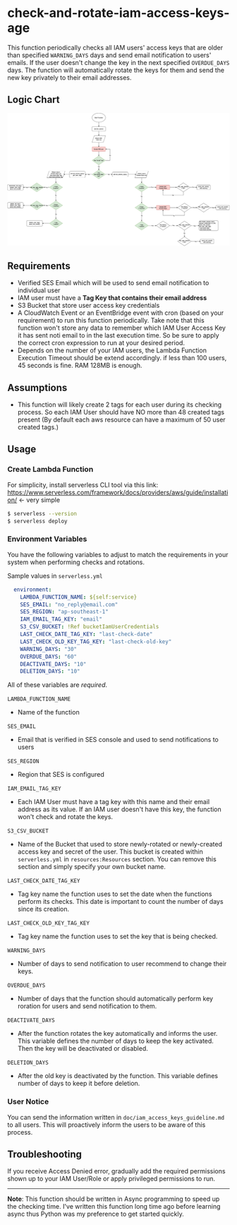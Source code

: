 # check-and-rotate-iam-access-keys-age

This function periodically checks all IAM users' access keys that are older than specified `WARNING_DAYS` days and send email notification to users' emails. If the user doesn't change the key in the next specified `OVERDUE_DAYS` days. The function will automatically rotate the keys for them and send the new key privately to their email addresses. 

## Logic Chart

![flowchar](docs/flowchart.png)

## Requirements 

- Verified SES Email which will be used to send email notification to individual user
- IAM user must have a **Tag Key that contains their email address**
- S3 Bucket that store user access key credentials
- A CloudWatch Event or an EventBridge event with cron (based on your requirement) to run this function periodically. Take note that this function won't store any data to remember which IAM User Access Key it has sent noti email to in the last execution time. So be sure to apply the correct cron expression to run at your desired period. 
- Depends on the number of your IAM users, the Lambda Function Execution Timeout should be extend accordingly. if less than 100 users, 45 seconds is fine. RAM 128MB is enough. 

## Assumptions
- This function will likely create 2 tags for each user during its checking process. So each IAM User should have NO more than 48 created tags present (By default each aws resource can have a maximum of 50 user created tags.)

## Usage

### Create Lambda Function

For simplicity, install serverless CLI tool via this link: https://www.serverless.com/framework/docs/providers/aws/guide/installation/ <- very simple

```sh
$ serverless --version
$ serverless deploy
```

### Environment Variables

You have the following variables to adjust to match the requirements in your system when performing checks and rotations. 

Sample values in `serverless.yml`

```yml
  environment:
    LAMBDA_FUNCTION_NAME: ${self:service}
    SES_EMAIL: "no_reply@email.com" 
    SES_REGION: "ap-southeast-1" 
    IAM_EMAIL_TAG_KEY: "email" 
    S3_CSV_BUCKET: !Ref bucketIamUserCredentials
    LAST_CHECK_DATE_TAG_KEY: "last-check-date"
    LAST_CHECK_OLD_KEY_TAG_KEY: "last-check-old-key"
    WARNING_DAYS: "30"
    OVERDUE_DAYS: "60"
    DEACTIVATE_DAYS: "10"
    DELETION_DAYS: "10"
```

All of these variables are *required*.

`LAMBDA_FUNCTION_NAME`

- Name of the function

`SES_EMAIL`

- Email that is verified in SES console and used to send notifications to users

`SES_REGION`

- Region that SES is configured

`IAM_EMAIL_TAG_KEY`

- Each IAM User must have a tag key with this name and their email address as its value. If an IAM user doesn't have this key, the function won't check and rotate the keys. 

`S3_CSV_BUCKET`

- Name of the Bucket that used to store newly-rotated or newly-created access key and secret of the user. This bucket is created within `serverless.yml` in `resources:Resources` section. You can remove this section and simply specify your own bucket name.

`LAST_CHECK_DATE_TAG_KEY`

- Tag key name the function uses to set the date when the functions perform its checks. This date is important to count the number of days since its creation. 

`LAST_CHECK_OLD_KEY_TAG_KEY`

- Tag key name the function uses to set the key that is being checked. 

`WARNING_DAYS`

- Number of days to send notification to user recommend to change their keys. 

`OVERDUE_DAYS`

- Number of days that the function should automatically perform key roration for users and send notification to them. 

`DEACTIVATE_DAYS`

- After the function rotates the key automatically and informs the user. This variable defines the number of days to keep the key activated. Then the key will be deactivated or disabled. 

`DELETION_DAYS`

- After the old key is deactivated by the function. This variable defines number of days to keep it before deletion. 

### User Notice

You can send the information written in `doc/iam_access_keys_guideline.md` to all users. This will proactively inform the users to be aware of this process. 

## Troubleshooting

If you receive Access Denied error, gradually add the required permissions shown up to your IAM User/Role or apply privileged permissions to run.

---
**Note**: This function should be written in Async programming to speed up the checking time. I've written this function long time ago before learning async thus Python was my preference to get started quickly. 
